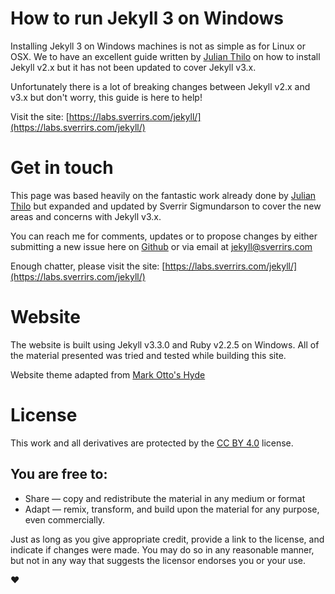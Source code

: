 # How to run Jekyll 3 on Windows
Installing Jekyll 3 on Windows machines is not as simple as for Linux or OSX. We to have an excellent guide written by [Julian Thilo](http://jekyll-windows.juthilo.com) on how to install Jekyll v2.x but it has not been updated to cover Jekyll v3.x.

Unfortunately there is a lot of breaking changes between Jekyll v2.x and v3.x but don't worry, this guide is here to help!

Visit the site: [https://labs.sverrirs.com/jekyll/](https://labs.sverrirs.com/jekyll/)

# Get in touch
This page was based heavily on the fantastic work already done by [Julian Thilo](https://github.com/juthilo/run-jekyll-on-windows) but expanded and updated by Sverrir Sigmundarson to cover the new areas and concerns with Jekyll v3.x. 

You can reach me for comments, updates or to propose changes by either submitting a new issue here on [Github](https://github.com/sverrirs/jekyllonwindows/issues) or via email at [jekyll@sverrirs.com](mailto:jekyll@sverrirs.com)

Enough chatter, please visit the site: [https://labs.sverrirs.com/jekyll/](https://labs.sverrirs.com/jekyll/)

# Website
The website is built using Jekyll v3.3.0 and Ruby v2.2.5 on Windows. All of the material presented was tried and tested while building this site.

Website theme adapted from [Mark Otto's Hyde](https://github.com/poole/hyde)

# License
This work and all derivatives are protected by the [CC BY 4.0](https://creativecommons.org/licenses/by/4.0/) license.

## You are free to:
* Share — copy and redistribute the material in any medium or format
* Adapt — remix, transform, and build upon the material for any purpose, even commercially.

Just as long as you give appropriate credit, provide a link to the license, and indicate if changes were made. You may do so in any reasonable manner, but not in any way that suggests the licensor endorses you or your use.

:heart: